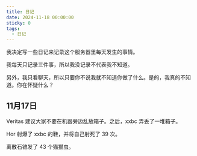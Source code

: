 ```yaml
---
title: 日记
date: 2024-11-18 00:00:00
sticky: 0
tags:
  - 日记
---
```


我决定写一些日记来记录这个服务器里每天发生的事情。

我每天只记录三件事，所以我没记录不代表我不知道。

另外，我只看聊天，所以只要你不说我就不知道你做了什么。是的，我真的不知道。你在怀疑什么？

## 11月17日

Veritas 建议大家不要在机器旁边乱放箱子。之后，xxbc 弄丢了一堆箱子。

Hor 射爆了 xxbc 的鞋，并将自己射死了 39 次。

离散石锥发了 43 个猫猫虫。
